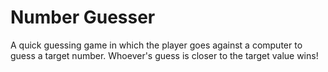 # Number Guesser

A quick guessing game in which the player goes against a computer to guess a target number. 
Whoever's guess is closer to the target value wins!
